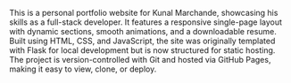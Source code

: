 This is a personal portfolio website for Kunal Marchande, showcasing his skills as a full-stack developer. It features a responsive single-page layout with dynamic sections, smooth animations, and a downloadable resume. Built using HTML, CSS, and JavaScript, the site was originally templated with Flask for local development but is now structured for static hosting. The project is version-controlled with Git and hosted via GitHub Pages, making it easy to view, clone, or deploy.
